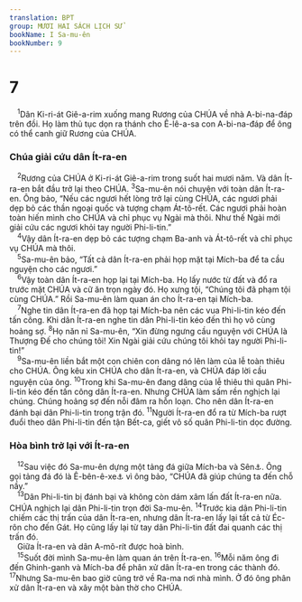 ```yaml
---
translation: BPT
group: MƯƠI HAI SÁCH LỊCH SỬ
bookName: I Sa-mu-ên 
bookNumber: 9
---
```


<div class="title"><h1>7</h1></div>
<span class="verse 1sa_7_1"> <sup>1</sup>Dân Ki-ri-át Giê-a-rim xuống mang Rương của CHÚA về nhà A-bi-na-đáp trên đồi. Họ làm thủ tục dọn ra thánh cho Ê-lê-a-sa con A-bi-na-đáp để ông có thể canh giữ Rương của CHÚA.<br/></span>
<div class="title"><h3>Chúa giải cứu dân Ít-ra-en</h3></div>
<span class="verse 1sa_7_2"> <sup>2</sup>Rương của CHÚA ở Ki-ri-át Giê-a-rim trong suốt hai mươi năm. Và dân Ít-ra-en bắt đầu trở lại theo CHÚA.</span>
<span class="verse 1sa_7_3"><sup>3</sup>Sa-mu-ên nói chuyện với toàn dân Ít-ra-en. Ông bảo, “Nếu các ngươi hết lòng trở lại cùng CHÚA, các ngươi phải dẹp bỏ các thần ngoại quốc và tượng chạm Át-tô-rết. Các ngươi phải hoàn toàn hiến mình cho CHÚA và chỉ phục vụ Ngài mà thôi. Như thế Ngài mới giải cứu các ngươi khỏi tay người Phi-li-tin.”<br/></span>
<span class="verse 1sa_7_4"> <sup>4</sup>Vậy dân Ít-ra-en dẹp bỏ các tượng chạm Ba-anh và Át-tô-rết và chỉ phục vụ CHÚA mà thôi.<br/></span>
<span class="verse 1sa_7_5"> <sup>5</sup>Sa-mu-ên bảo, “Tất cả dân Ít-ra-en phải họp mặt tại Mích-ba để ta cầu nguyện cho các ngươi.”<br/></span>
<span class="verse 1sa_7_6"> <sup>6</sup>Vậy toàn dân Ít-ra-en họp lại tại Mích-ba. Họ lấy nước từ đất và đổ ra trước mặt CHÚA và cữ ăn trọn ngày đó. Họ xưng tội, “Chúng tôi đã phạm tội cùng CHÚA.” Rồi Sa-mu-ên làm quan án cho Ít-ra-en tại Mích-ba.<br/></span>
<span class="verse 1sa_7_7"> <sup>7</sup>Nghe tin dân Ít-ra-en đã họp tại Mích-ba nên các vua Phi-li-tin kéo đến tấn công. Khi dân Ít-ra-en nghe tin dân Phi-li-tin kéo đến thì họ vô cùng hoảng sợ.</span>
<span class="verse 1sa_7_8"><sup>8</sup>Họ năn nỉ Sa-mu-ên, “Xin đừng ngưng cầu nguyện với CHÚA là Thượng Đế cho chúng tôi! Xin Ngài giải cứu chúng tôi khỏi tay người Phi-li-tin!”<br/></span>
<span class="verse 1sa_7_9"> <sup>9</sup>Sa-mu-ên liền bắt một con chiên con dâng nó lên làm của lễ toàn thiêu cho CHÚA. Ông kêu xin CHÚA cho dân Ít-ra-en, và CHÚA đáp lời cầu nguyện của ông.</span>
<span class="verse 1sa_7_10"><sup>10</sup>Trong khi Sa-mu-ên đang dâng của lễ thiêu thì quân Phi-li-tin kéo đến tấn công dân Ít-ra-en. Nhưng CHÚA làm sấm rền nghịch lại chúng. Chúng hoảng sợ đến nỗi đâm ra hỗn loạn. Cho nên dân Ít-ra-en đánh bại dân Phi-li-tin trong trận đó.</span>
<span class="verse 1sa_7_11"><sup>11</sup>Người Ít-ra-en đổ ra từ Mích-ba rượt đuổi theo dân Phi-li-tin đến tận Bết-ca, giết vô số quân Phi-li-tin dọc đường.<br/></span>
<div class="title"><h3>Hòa bình trở lại với Ít-ra-en</h3></div>
<span class="verse 1sa_7_12"> <sup>12</sup>Sau việc đó Sa-mu-ên dựng một tảng đá giữa Mích-ba và Sên<a data-toggle="tooltip" data-placement="bottom" title="Hay “Giê-sa-na,” tên của một thị trấn cách Giê-ru-sa-lem khoảng 22 cây số về phía Bắc.">⚓</a>. Ông gọi tảng đá đó là Ê-bên-ê-xe<a data-toggle="tooltip" data-placement="bottom" title="Nghĩa là “Tảng Đá Giúp Đỡ.”">⚓</a> vì ông bảo, “CHÚA đã giúp chúng ta đến chỗ nầy.”<br/></span>
<span class="verse 1sa_7_13"> <sup>13</sup>Dân Phi-li-tin bị đánh bại và không còn dám xâm lấn đất Ít-ra-en nữa. CHÚA nghịch lại dân Phi-li-tin trọn đời Sa-mu-ên.</span>
<span class="verse 1sa_7_14"><sup>14</sup>Trước kia dân Phi-li-tin chiếm các thị trấn của dân Ít-ra-en, nhưng dân Ít-ra-en lấy lại tất cả từ Éc-rôn cho đến Gát. Họ cũng lấy lại từ tay dân Phi-li-tin đất đai quanh các thị trấn đó.<br/> Giữa Ít-ra-en và dân A-mô-rít được hoà bình.<br/></span>
<span class="verse 1sa_7_15"> <sup>15</sup>Suốt đời mình Sa-mu-ên làm quan án trên Ít-ra-en.</span>
<span class="verse 1sa_7_16"><sup>16</sup>Mỗi năm ông đi đến Ghinh-ganh và Mích-ba để phân xử dân Ít-ra-en trong các thành đó.</span>
<span class="verse 1sa_7_17"><sup>17</sup>Nhưng Sa-mu-ên bao giờ cũng trở về Ra-ma nơi nhà mình. Ở đó ông phân xử dân Ít-ra-en và xây một bàn thờ cho CHÚA.<br/></span>
